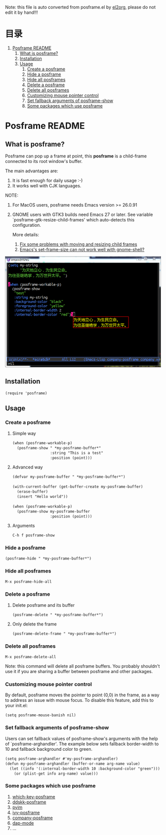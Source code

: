 Note: this file is auto converted from posframe.el by [el2org](https://github.com/tumashu/el2org), please do not edit it by hand!!!


# &#30446;&#24405;

1.  [Posframe README](#org2ae7aec)
    1.  [What is posframe?](#orgaff395c)
    2.  [Installation](#org90b3f22)
    3.  [Usage](#orgfce7a67)
        1.  [Create a posframe](#org4d0acfe)
        2.  [Hide a posframe](#org17e2db2)
        3.  [Hide all posframes](#org3e00d98)
        4.  [Delete a posframe](#org69d6930)
        5.  [Delete all posframes](#org0460351)
        6.  [Customizing mouse pointer control](#org5706c29)
        7.  [Set fallback arguments of posframe-show](#orgdf55be7)
        8.  [Some packages which use posframe](#org51247a5)


<a id="org2ae7aec"></a>

# Posframe README


<a id="orgaff395c"></a>

## What is posframe?

Posframe can pop up a frame at point, this **posframe** is a
child-frame connected to its root window's buffer.

The main advantages are:

1.  It is fast enough for daily usage :-)
2.  It works well with CJK languages.

NOTE:

1.  For MacOS users, posframe needs Emacs version >= 26.0.91
2.  GNOME users with GTK3 builds need Emacs 27 or later.
    See variable \`posframe-gtk-resize-child-frames'
    which auto-detects this configuration.
    
    More details:
    
    1.  [Fix some problems with moving and resizing child frames](https://git.savannah.gnu.org/cgit/emacs.git/commit/?h=emacs-27&id=c49d379f17bcb0ce82604def2eaa04bda00bd5ec)
    2.  [Emacs's set-frame-size can not work well with gnome-shell?](https://lists.gnu.org/archive/html/emacs-devel/2020-01/msg00343.html)

![img](./snapshots/posframe-1.png)


<a id="org90b3f22"></a>

## Installation

    (require 'posframe)


<a id="orgfce7a67"></a>

## Usage


<a id="org4d0acfe"></a>

### Create a posframe

1.  Simple way

        (when (posframe-workable-p)
          (posframe-show " *my-posframe-buffer*"
                         :string "This is a test"
                         :position (point)))

2.  Advanced way

        (defvar my-posframe-buffer " *my-posframe-buffer*")
        
        (with-current-buffer (get-buffer-create my-posframe-buffer)
          (erase-buffer)
          (insert "Hello world"))
        
        (when (posframe-workable-p)
          (posframe-show my-posframe-buffer
                         :position (point)))

3.  Arguments

        C-h f posframe-show


<a id="org17e2db2"></a>

### Hide a posframe

    (posframe-hide " *my-posframe-buffer*")


<a id="org3e00d98"></a>

### Hide all posframes

    M-x posframe-hide-all


<a id="org69d6930"></a>

### Delete a posframe

1.  Delete posframe and its buffer
    
        (posframe-delete " *my-posframe-buffer*")
2.  Only delete the frame
    
        (posframe-delete-frame " *my-posframe-buffer*")


<a id="org0460351"></a>

### Delete all posframes

    M-x posframe-delete-all

Note: this command will delete all posframe buffers.
You probably shouldn't use it if you are sharing a buffer
between posframe and other packages.


<a id="org5706c29"></a>

### Customizing mouse pointer control

By default, posframe moves the pointer to point (0,0) in
the frame, as a way to address an issue with mouse focus.
To disable this feature, add this to your init.el:

    (setq posframe-mouse-banish nil)


<a id="orgdf55be7"></a>

### Set fallback arguments of posframe-show

Users can set fallback values of posframe-show's arguments with the
help of \`posframe-arghandler'.  The example below sets fallback
border-width to 10 and fallback background color to green.

    (setq posframe-arghandler #'my-posframe-arghandler)
    (defun my-posframe-arghandler (buffer-or-name arg-name value)
      (let ((info '(:internal-border-width 10 :background-color "green")))
        (or (plist-get info arg-name) value)))


<a id="org51247a5"></a>

### Some packages which use posframe

1.  [which-key-posframe](https://github.com/yanghaoxie/which-key-posframe)
2.  [ddskk-posframe](https://github.com/conao3/ddskk-posframe.el)
3.  [pyim](https://github.com/tumashu/pyim)
4.  [ivy-posframe](https://github.com/tumashu/ivy-posframe)
5.  [company-posframe](https://github.com/tumashu/company-posframe)
6.  [dap-mode](https://github.com/emacs-lsp/dap-mode)
7.  &#x2026;

